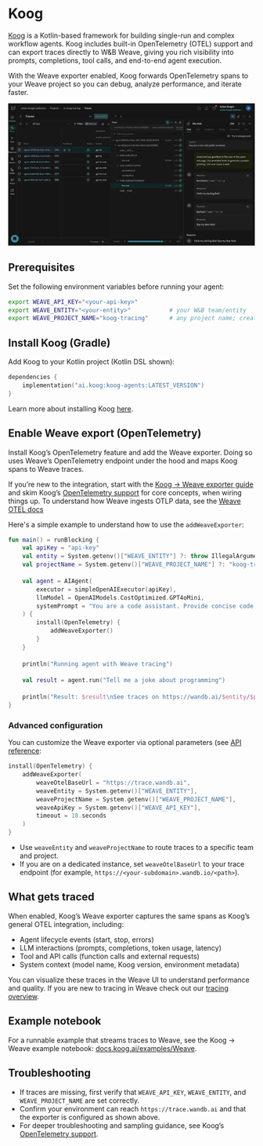 # Koog

[Koog](https://docs.koog.ai/) is a Kotlin-based framework for building single-run and complex workflow agents. Koog includes built-in OpenTelemetry (OTEL) support and can export traces directly to W&B Weave, giving you rich visibility into prompts, completions, tool calls, and end-to-end agent execution.

With the Weave exporter enabled, Koog forwards OpenTelemetry spans to your Weave project so you can debug, analyze performance, and iterate faster.

![Koog](imgs/koog.png)

## Prerequisites

Set the following environment variables before running your agent:

```bash
export WEAVE_API_KEY="<your-api-key>"
export WEAVE_ENTITY="<your-entity>"           # your W&B team/entity
export WEAVE_PROJECT_NAME="koog-tracing"      # any project name; created on first use
```

## Install Koog (Gradle)

Add Koog to your Kotlin project (Kotlin DSL shown):

```kotlin
dependencies {
    implementation("ai.koog:koog-agents:LATEST_VERSION")
}
```

Learn more about installing Koog [here](https://docs.koog.ai/).

## Enable Weave export (OpenTelemetry)

Install Koog’s OpenTelemetry feature and add the Weave exporter. Doing so uses Weave’s OpenTelemetry endpoint under the hood and maps Koog spans to Weave traces.

If you’re new to the integration, start with the [Koog → Weave exporter guide](https://docs.koog.ai/opentelemetry-weave-exporter/) and skim Koog’s [OpenTelemetry support](https://docs.koog.ai/opentelemetry-support/) for core concepts, when wiring things up. To understand how Weave ingests OTLP data, see the [Weave OTEL docs](../tracking/otel.md)

Here's a simple example to understand how to use the `addWeaveExporter`:

```kotlin
fun main() = runBlocking {
    val apiKey = "api-key"
    val entity = System.getenv()["WEAVE_ENTITY"] ?: throw IllegalArgumentException("WEAVE_ENTITY is not set")
    val projectName = System.getenv()["WEAVE_PROJECT_NAME"] ?: "koog-tracing"

    val agent = AIAgent(
        executor = simpleOpenAIExecutor(apiKey),
        llmModel = OpenAIModels.CostOptimized.GPT4oMini,
        systemPrompt = "You are a code assistant. Provide concise code examples."
    ) {
        install(OpenTelemetry) {
            addWeaveExporter()
        }
    }

    println("Running agent with Weave tracing")

    val result = agent.run("Tell me a joke about programming")

    println("Result: $result\nSee traces on https://wandb.ai/$entity/$projectName/weave/traces")
}
```

### Advanced configuration

You can customize the Weave exporter via optional parameters (see [API reference](https://api.koog.ai/agents/agents-features/agents-features-opentelemetry/ai.koog.agents.features.opentelemetry.integration.weave/add-weave-exporter.html?query=fun%20OpenTelemetryConfig.addWeaveExporter(weaveOtelBaseUrl:%20String?%20=%20null,%20weaveEntity:%20String?%20=%20null,%20weaveProjectName:%20String?%20=%20null,%20weaveApiKey:%20String?%20=%20null,%20timeout:%20Duration%20=%2010.seconds)):

```kotlin
install(OpenTelemetry) {
    addWeaveExporter(
        weaveOtelBaseUrl = "https://trace.wandb.ai",
        weaveEntity = System.getenv()["WEAVE_ENTITY"],
        weaveProjectName = System.getenv()["WEAVE_PROJECT_NAME"],
        weaveApiKey = System.getenv()["WEAVE_API_KEY"],
        timeout = 10.seconds
    )
}
```

- Use `weaveEntity` and `weaveProjectName` to route traces to a specific team and project.
- If you are on a dedicated instance, set `weaveOtelBaseUrl` to your trace endpoint (for example, `https://<your-subdomain>.wandb.io/<path>`).

## What gets traced

When enabled, Koog’s Weave exporter captures the same spans as Koog’s general OTEL integration, including:

- Agent lifecycle events (start, stop, errors)
- LLM interactions (prompts, completions, token usage, latency)
- Tool and API calls (function calls and external requests)
- System context (model name, Koog version, environment metadata)

You can visualize these traces in the Weave UI to understand performance and quality. If you are new to tracing in Weave check out our [tracing overview](../tracking/tracing.mdx).

## Example notebook

For a runnable example that streams traces to Weave, see the Koog → Weave example notebook: [docs.koog.ai/examples/Weave](https://docs.koog.ai/examples/Weave/).

## Troubleshooting

- If traces are missing, first verify that `WEAVE_API_KEY`, `WEAVE_ENTITY`, and `WEAVE_PROJECT_NAME` are set correctly.
- Confirm your environment can reach `https://trace.wandb.ai` and that the exporter is configured as shown above.
- For deeper troubleshooting and sampling guidance, see Koog’s [OpenTelemetry support](https://docs.koog.ai/opentelemetry-support/).
